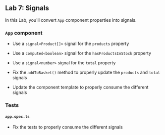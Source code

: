 ## Lab 7: Signals

In this Lab, you'll convert `App` component properties into signals.

### `App` component

- Use a `signal<Product[]>` signal for the `products` property

- Use a `computed<boolean>` signal for the `hasProductsInStock` property

- Use a `signal<number>` signal for the `total` property

- Fix the `addToBasket()` method to properly update the `products` and `total` signals

- Update the component template to properly consume the different signals

### Tests

#### `app.spec.ts`

- Fix the tests to properly consume the different signals

<div class="pb"></div>
